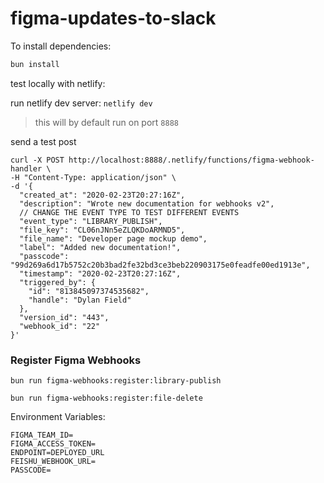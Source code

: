 # figma-updates-to-slack

To install dependencies:

```bash
bun install
```

test locally with netlify: 

run netlify dev server: `netlify dev`

> this will by default run on port `8888`

send a test post
```
curl -X POST http://localhost:8888/.netlify/functions/figma-webhook-handler \
-H "Content-Type: application/json" \
-d '{
  "created_at": "2020-02-23T20:27:16Z",
  "description": "Wrote new documentation for webhooks v2",
  // CHANGE THE EVENT TYPE TO TEST DIFFERENT EVENTS
  "event_type": "LIBRARY_PUBLISH", 
  "file_key": "CL06nJNn5eZLQKDoARMND5",
  "file_name": "Developer page mockup demo",
  "label": "Added new documentation!",
  "passcode": "99d269a6d17b5752c20b3bad2fe32bd3ce3beb220903175e0feadfe00ed1913e",
  "timestamp": "2020-02-23T20:27:16Z",
  "triggered_by": {
    "id": "813845097374535682",
    "handle": "Dylan Field"
  },
  "version_id": "443",
  "webhook_id": "22"
}'
```

### Register Figma Webhooks


```
bun run figma-webhooks:register:library-publish
```
```
bun run figma-webhooks:register:file-delete
```

Environment Variables:

```
FIGMA_TEAM_ID=
FIGMA_ACCESS_TOKEN=
ENDPOINT=DEPLOYED_URL
FEISHU_WEBHOOK_URL=
PASSCODE=
```
